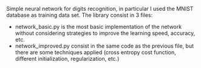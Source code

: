 Simple neural network for digits recognition, in particular I used the MNIST database as training data set.
The library consist in 3 files:
- network_basic.py is the most basic implementation of the network without considering strategies to improve the learning speed, accuracy, etc.
- network_improved.py consist in the same code as the previous file, but there are some techniques applied (cross entropy cost function, different initialization, regularization, etc.)
